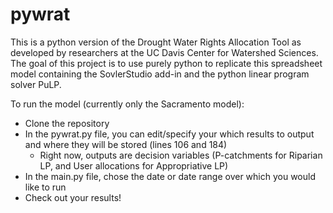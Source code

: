 # pywrat

This is  a python version of the Drought Water Rights Allocation Tool as developed by researchers at the UC Davis Center for Watershed Sciences. The goal of this project is to use purely python to replicate this spreadsheet model containing the SovlerStudio add-in and the python linear program solver PuLP.

To run the model (currently only the Sacramento model):
- Clone the repository
- In the pywrat.py file, you can edit/specify your which results to output and where they will be stored (lines 106 and 184)
  - Right now, outputs are decision variables (P-catchments for Riparian LP, and User allocations for Appropriative LP)
- In the main.py file, chose the date or date range over which you would like to run
- Check out your results!
